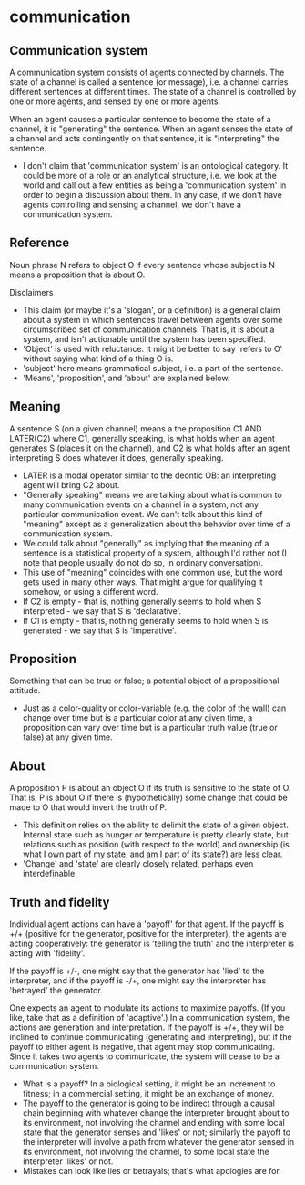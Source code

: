 # communication

## Communication system

A communication system consists of agents connected by channels.  The state of a channel is called a sentence (or message), i.e. a channel carries different sentences at different times.  The state of a channel is controlled by one or more agents, and sensed by one or more agents.

When an agent causes a particular sentence to become the state of a channel, it is "generating" the sentence.  When an agent senses the state of a channel and acts contingently on that sentence, it is "interpreting" the sentence.

* I don't claim that 'communication system' is an ontological category. It could be more of a role or an analytical structure, i.e. we look at the world and call out a few entities as being a 'communication system' in order to begin a discussion about them.  In any case, if we don't have agents controlling and sensing a channel, we don't have a communication system.

## Reference

Noun phrase N refers to object O if every sentence whose subject is N means a proposition that is about O.

Disclaimers

* This claim (or maybe it's a 'slogan', or a definition) is a general claim about a system in which sentences travel between agents over some circumscribed set of communication channels.  That is, it is about a system, and isn't actionable until the system has been specified.
* 'Object' is used with reluctance.  It might be better to say 'refers to O' without saying what kind of a thing O is.
* 'subject' here means grammatical subject, i.e. a part of the sentence.
* 'Means', 'proposition', and 'about' are explained below.

## Meaning

A sentence S (on a given channel) means a the proposition C1 AND LATER(C2) where C1, generally speaking, is what holds when an agent generates S (places it on the channel), and C2 is what holds after an agent interpreting S does whatever it does, generally speaking.

* LATER is a modal operator similar to the deontic OB: an interpreting agent will bring C2 about.
* "Generally speaking" means we are talking about what is common to many communication events on a channel in a system, not any particular communication event.  We can't talk about this kind of "meaning" except as a generalization about the behavior over time of a communication system.
* We could talk about "generally" as implying that the meaning of a sentence is a statistical property of a system, although I'd rather not (I note that people usually do not do so, in ordinary conversation).
* This use of "meaning" coincides with one common use, but the word gets used in many other ways.  That might argue for qualifying it somehow, or using a different word.
* If C2 is empty - that is, nothing generally seems to hold when S interpreted - we say that S is 'declarative'.
* If C1 is empty - that is, nothing generally seems to hold when S is generated - we say that S is 'imperative'.

## Proposition

Something that can be true or false; a potential object of a propositional attitude.

* Just as a color-quality or color-variable (e.g. the color of the wall) can change over time but is a particular color at any given time, a proposition can vary over time but is a particular truth value (true or false) at any given time.

## About

A proposition P is about an object O if its truth is sensitive to the state of O.  That is, P is about O if there is (hypothetically) some change that could be made to O that would invert the truth of P.

* This definition relies on the ability to delimit the state of a given object.  Internal state such as hunger or temperature is pretty clearly state, but relations such as position (with respect to the world) and ownership (is what I own part of my state, and am I part of its state?) are less clear.
* 'Change' and 'state' are clearly closely related, perhaps even interdefinable.

## Truth and fidelity

Individual agent actions can have a 'payoff' for that agent. If the payoff is +/+ (positive for the generator, positive for the interpreter), the agents are acting cooperatively: the generator is 'telling the truth' and the interpreter is acting with 'fidelity'.

If the payoff is +/-, one might say that the generator has 'lied' to the interpreter, and if the payoff is -/+, one might say the interpreter has 'betrayed' the generator.

One expects an agent to modulate its actions to maximize payoffs. (If you like, take that as a definition of 'adaptive'.) In a communication system, the actions are generation and interpretation.  If the payoff is +/+, they will be inclined to continue communicating (generating and interpreting), but if the payoff to either agent is negative, that agent may stop communicating.  Since it takes two agents to communicate, the system will cease to be a communication system.

* What is a payoff?  In a biological setting, it might be an increment to fitness; in a commercial setting, it might be an exchange of money.
* The payoff to the generator is going to be indirect through a causal chain beginning with whatever change the interpreter brought about to its environment, not involving the channel and ending with some local state that the generator senses and 'likes' or not; similarly the payoff to the interpreter will involve a path from whatever the generator sensed in its environment, not involving the channel, to some local state the interpreter 'likes' or not.
* Mistakes can look like lies or betrayals; that's what apologies are for.

